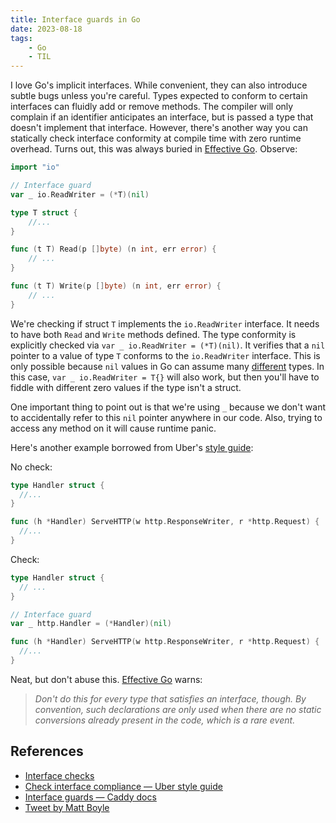 ```yaml
---
title: Interface guards in Go
date: 2023-08-18
tags:
    - Go
    - TIL
---
```


I love Go's implicit interfaces. While convenient, they can also introduce subtle bugs
unless you're careful. Types expected to conform to certain interfaces can fluidly add or
remove methods. The compiler will only complain if an identifier anticipates an interface,
but is passed a type that doesn't implement that interface. However, there's another way
you can statically check interface conformity at compile time with zero runtime overhead.
Turns out, this was always buried in [Effective Go]. Observe:

```go
import "io"

// Interface guard
var _ io.ReadWriter = (*T)(nil)

type T struct {
    //...
}

func (t T) Read(p []byte) (n int, err error) {
    // ...
}

func (t T) Write(p []byte) (n int, err error) {
    // ...
}
```

We're checking if struct `T` implements the `io.ReadWriter` interface. It needs to have
both `Read` and `Write` methods defined. The type conformity is explicitly checked via
`var _ io.ReadWriter = (*T)(nil)`. It verifies that a `nil` pointer to a value of type `T`
conforms to the `io.ReadWriter` interface. This is only possible because `nil` values in Go
can assume many [different] types. In this case, `var _ io.ReadWriter = T{}` will also
work, but then you'll have to fiddle with different zero values if the type isn't a struct.

One important thing to point out is that we're using `_` because we don't want to
accidentally refer to this `nil` pointer anywhere in our code. Also, trying to access any
method on it will cause runtime panic.

Here's another example borrowed from Uber's [style guide]:

No check:

```go
type Handler struct {
  //...
}

func (h *Handler) ServeHTTP(w http.ResponseWriter, r *http.Request) {
  //...
}
```

Check:

```go
type Handler struct {
  // ...
}

// Interface guard
var _ http.Handler = (*Handler)(nil)

func (h *Handler) ServeHTTP(w http.ResponseWriter, r *http.Request) {
  //...
}
```

Neat, but don't abuse this. [Effective Go] warns:

> *Don't do this for every type that satisfies an interface, though. By convention, such
> declarations are only used when there are no static conversions already present in the
> code, which is a rare event.*

## References

* [Interface checks][effective go]
* [Check interface compliance — Uber style guide][style guide]
* [Interface guards — Caddy docs][interface guards]
* [Tweet by Matt Boyle][tweet]

[effective go]: https://go.dev/doc/effective_go#interfaces:~:text=var%20_%20json.Marshaler%20%3D%20(*RawMessage)(nil)
[style guide]: https://github.com/uber-go/guide/blob/master/style.md#verify-interface-compliance
[different]: https://go101.org/article/nil.html
[interface guards]: https://caddyserver.com/docs/extending-caddy#interface-guards
[tweet]: https://twitter.com/MattJamesBoyle/status/1692428212058403251?s=20
